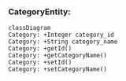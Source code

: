 ### CategoryEntity:
```mermaid
classDiagram
Category: +Integer category_id
Category: +String category_name
Category: +getId()
Category: +getCategoryName()
Category: +setId()
Category: +setCategoryName()
```




